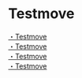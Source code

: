 # Testmove

[・Testmove](https://acro-takahashi.github.io/Testmove/)  
[・Testmove](https://acro-takahashi.github.io/Testmove/)  
[・Testmove](https://acro-takahashi.github.io/Testmove/)  
[・Testmove](https://acro-takahashi.github.io/Testmove/)  

